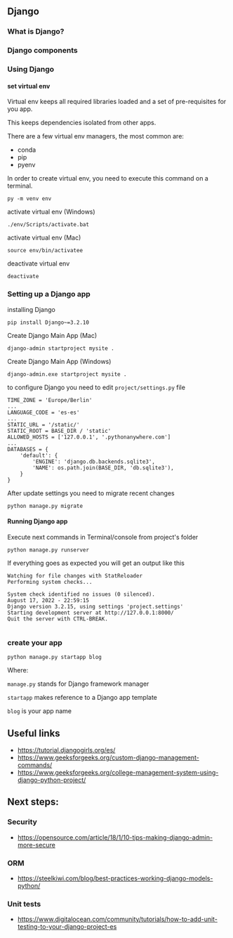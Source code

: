 ## Django
### What is Django?


### Django components


### Using Django


#### set virtual env
Virtual env keeps all required libraries loaded and a set of pre-requisites for you app. 

This keeps dependencies isolated from other apps. 

There are a few virtual env managers, the most common are:
* conda
* pip
* pyenv


In order to create virtual env,  you need  to execute this command on a terminal.
```shell
py -m venv env
```

activate virtual env (Windows)
```shell
./env/Scripts/activate.bat
```

activate virtual env (Mac)
```shell
source env/bin/activatee
```

deactivate virtual env
```commandline
deactivate
```

### Setting up a Django app
installing Django
```shell
pip install Django~=3.2.10
```
Create Django Main App (Mac)
```shell
django-admin startproject mysite .
```

Create Django Main App (Windows)
```shell
django-admin.exe startproject mysite .
```

to configure Django you need to edit `project/settings.py` file
```shell
TIME_ZONE = 'Europe/Berlin'
...
LANGUAGE_CODE = 'es-es'
...
STATIC_URL = '/static/'
STATIC_ROOT = BASE_DIR / 'static'
ALLOWED_HOSTS = ['127.0.0.1', '.pythonanywhere.com']
...
DATABASES = {
    'default': {
        'ENGINE': 'django.db.backends.sqlite3',
        'NAME': os.path.join(BASE_DIR, 'db.sqlite3'),
    }
}
```

After update settings you need to migrate recent changes

```shell
python manage.py migrate
```

#### Running Django app

Execute next commands in Terminal/console from project's folder
```shell
python manage.py runserver
```

If everything goes as expected you will get an output like this
```shell
Watching for file changes with StatReloader
Performing system checks...

System check identified no issues (0 silenced).
August 17, 2022 - 22:59:15
Django version 3.2.15, using settings 'project.settings'
Starting development server at http://127.0.0.1:8000/
Quit the server with CTRL-BREAK.


```


### create your app
```shell
python manage.py startapp blog
```

Where:

`manage.py` stands for Django framework manager

`startapp` makes reference to a Django app template

`blog` is your app name

## Useful links

* https://tutorial.djangogirls.org/es/
* https://www.geeksforgeeks.org/custom-django-management-commands/
* https://www.geeksforgeeks.org/college-management-system-using-django-python-project/

## Next steps:

### Security
* https://opensource.com/article/18/1/10-tips-making-django-admin-more-secure

### ORM
* https://steelkiwi.com/blog/best-practices-working-django-models-python/

### Unit tests
* https://www.digitalocean.com/community/tutorials/how-to-add-unit-testing-to-your-django-project-es
